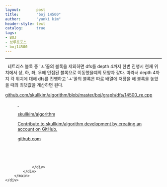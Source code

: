 ```yaml
---
layout:       post
title:        "boj 14500"
author:       "yunki kim"
header-style: text
catalog:      true
tags: 
- BOJ
- 브루트포스
- boj14500
---
```


<head></head>
<body id="tt-body-page" class="">
<div id="wrap" class="wrap-right">
    <div id="container">
        <main class="main ">
            <div class="area-main">
                <div class="area-view">
                    <div class="article-header"></div>
                    <hr>
                    <div class="article-view">
                        <div class="contents_style">
                            <p>&nbsp; 테트리스 블록 중 'ㅗ'꼴의 블록을 제외하면 dfs를 depth 4까지 한번 진행시 현재 위치에서 상, 하, 좌, 우에 인접된 블록으로 이동했을떄의 모양과 같다. 따라서 depth 4까지 각 위치에 대해 dfs를 진행하고 'ㅗ'꼴의 블록은 따로 배열에 저장을 해 블록을 놓았을 때의 최댓값을 계산하면 된다.</p>
<p><a href="https://github.com/skullkim/algorithm/blob/master/boj/graph/dfs/14500_re.cpp" target="_blank" rel="noopener">github.com/skullkim/algorithm/blob/master/boj/graph/dfs/14500_re.cpp</a></p>
<figure id="og_1613045643598" contenteditable="false" data-ke-type="opengraph" data-og-type="object" data-og-title="skullkim/algorithm" data-og-description="Contribute to skullkim/algorithm development by creating an account on GitHub." data-og-host="github.com" data-og-source-url="https://github.com/skullkim/algorithm/blob/master/boj/graph/dfs/14500_re.cpp" data-og-url="https://github.com/skullkim/algorithm" data-og-image="https://scrap.kakaocdn.net/dn/o6Ke5/hyJevPoiQN/7uqhMJaITrQ1HdUuYrMIa1/img.jpg?width=400&amp;height=400&amp;face=0_0_400_400"><a href="https://github.com/skullkim/algorithm/blob/master/boj/graph/dfs/14500_re.cpp" target="_blank" rel="noopener" data-source-url="https://github.com/skullkim/algorithm/blob/master/boj/graph/dfs/14500_re.cpp">
<div class="og-image" style="background-image: url('https://scrap.kakaocdn.net/dn/o6Ke5/hyJevPoiQN/7uqhMJaITrQ1HdUuYrMIa1/img.jpg?width=400&amp;height=400&amp;face=0_0_400_400');">&nbsp;</div>
<div class="og-text">
<p class="og-title">skullkim/algorithm</p>
<p class="og-desc">Contribute to skullkim/algorithm development by creating an account on GitHub.</p>
<p class="og-host">github.com</p>
</div>
</a></figure>
<p>&nbsp;</p>
                        </div>
                        <br>
                        <div class="tags"></div>
                    </div>
                    
                </div>
            </div>
        </main>
    </div>
</div>


</body>